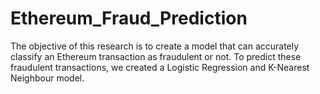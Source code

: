 # Ethereum_Fraud_Prediction
The objective of this research is to create a model that can accurately classify an Ethereum
transaction as fraudulent or not. To predict these fraudulent transactions, we created a Logistic Regression and K-Nearest
Neighbour model.
